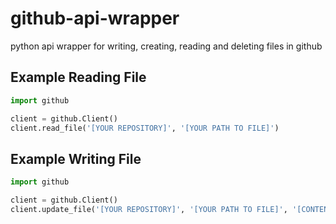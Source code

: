 # github-api-wrapper
python api wrapper for writing, creating, reading and deleting files in github


## Example Reading File

```python
import github

client = github.Client()
client.read_file('[YOUR REPOSITORY]', '[YOUR PATH TO FILE]')
```


## Example Writing File

```python
import github

client = github.Client()
client.update_file('[YOUR REPOSITORY]', '[YOUR PATH TO FILE]', '[CONTENT TO WRITE]', '[OPTIONAL COMMIT MESSAGE]')
```
